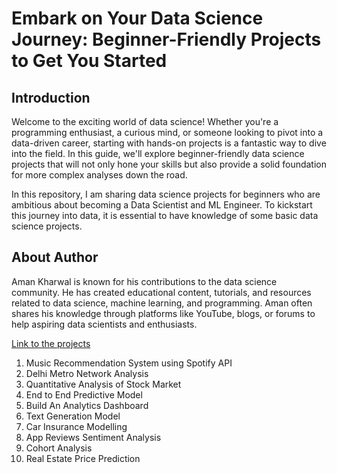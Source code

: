 # Embark on Your Data Science Journey: Beginner-Friendly Projects to Get You Started

## Introduction
Welcome to the exciting world of data science! Whether you're a programming enthusiast, a curious mind, or someone looking to pivot into a data-driven career, starting with hands-on projects is a fantastic way to dive into the field. In this guide, we'll explore beginner-friendly data science projects that will not only hone your skills but also provide a solid foundation for more complex analyses down the road.

In this repository, I am sharing data science projects for beginners who are ambitious about becoming a Data Scientist and ML Engineer. To kickstart this journey into data, it is essential to have knowledge of some basic data science projects.

## About Author
Aman Kharwal is known for his contributions to the data science community. He has created educational content, tutorials, and resources related to data science, machine learning, and programming. Aman often shares his knowledge through platforms like YouTube, blogs, or forums to help aspiring data scientists and enthusiasts.

[Link to the projects](https://thecleverprogrammer.com/2022/03/09/data-science-projects/?fbclid=PAAaZOXwSNptT6C20QHVR-63RzZ8sLapA6327uieXD4DdOsjB8BypR8srJVbM)
1. Music Recommendation System using Spotify API
2. Delhi Metro Network Analysis
3. Quantitative Analysis of Stock Market
4. End to End Predictive Model
5. Build An Analytics Dashboard
6. Text Generation Model
7. Car Insurance Modelling
8. App Reviews Sentiment Analysis
9. Cohort Analysis
10. Real Estate Price Prediction
